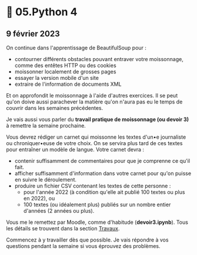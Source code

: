# 🥣 05.Python 4

## 9 février 2023

On continue dans l'apprentissage de BeautifulSoup pour :

* contourner différents obstacles pouvant entraver votre moissonnage, comme des entêtes HTTP ou des cookies&#x20;
* moissonner localement de grosses pages
* essayer la version mobile d'un site
* extraire de l'information de documents XML

Et on approfondit le moissonnage à l'aide d'autres exercices. Il se peut qu'on doive aussi parachever la matière qu'on n'aura pas eu le temps de couvrir dans les semaines précédentes.

Je vais aussi vous parler du **travail pratique de moissonnage (ou devoir 3)** à remettre la semaine prochaine.

Vous devrez rédiger un carnet qui moissonne les textes d'un•e journaliste ou chroniquer•euse de votre choix. On se servira plus tard de ces textes pour entraîner un modèle de langue. Votre carnet devra :

* contenir suffisamment de commentaires pour que je comprenne ce qu'il fait.
* afficher suffisamment d'information dans votre carnet pour qu'on puisse en suivre le déroulement.
* produire un fichier CSV contenant les textes de cette personne :
  * pour l'année 2022 (à condition qu'elle ait publié 100 textes ou plus en 2022), ou
  * 100 textes (ou idéalement plus) publiés sur un nombre entier d'années (2 années ou plus).

Vous me le remettez par Moodle, comme d'habitude (**devoir3.ipynb**). Tous les détails se trouvent dans la section [Travaux](../travaux/travaux.md#devoir-3).

Commencez à y travailler dès que possible. Je vais répondre à vos questions pendant la semaine si vous éprouvez des problèmes.
